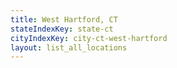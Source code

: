 ```yaml
---
title: West Hartford, CT
stateIndexKey: state-ct
cityIndexKey: city-ct-west-hartford
layout: list_all_locations
---
```

